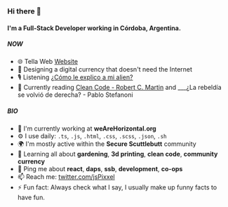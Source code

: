 ### Hi there 👋

#### I'm a Full-Stack Developer working in Córdoba, Argentina.

##### NOW

- 🌐 Tella Web [Website](https://wearehorizontal.org)
- 💅 Designing a digital currency that doesn't need the Internet
- 🎙 Listening [¿Cómo le explico a mi alien?](https://open.spotify.com/show/74e9dnTOQn8uuiD085jTUj)
- 💬 Currently reading [Clean Code - Robert C. Martin](https://en.wikipedia.org/wiki/Robert_C._Martin) and ___¿La rebeldía se volvió de derecha? - Pablo Stefanoni

##### BIO

- 🏢 I'm currently working at **weAreHorizontal.org**
- ⚙️  I use daily: `.ts`, `.js`, `.html`, `.css`, `.scss`, `.json`, `.sh`
- 🌍 I'm mostly active within the **Secure Scuttlebutt** community
- 🌱 Learning all about **gardening**, **3d printing**, **clean code**, **community currency**
- 💬 Ping me about **react**, **daps**, **ssb**, **development**, **co-ops**
- 📫 Reach me: [twitter.com/jsPixxel](https://twitter.com/jsPixxel)
- ⚡️ Fun fact: Always check what I say, I usually make up funny facts to have fun.
